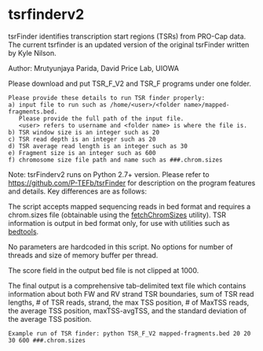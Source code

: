 # tsrfinderv2
tsrFinder identifies transcription start regions (TSRs) from PRO-Cap data. The current tsrfinder is an updated version of the original tsrFinder written by Kyle Nilson.

Author: Mrutyunjaya Parida, David Price Lab, UIOWA

Please download and put TSR_F_V2 and TSR_F programs under one folder.
```
Please provide these details to run TSR finder properly:
a) input file to run such as /home/<user>/<folder name>/mapped-fragments.bed.
   Please provide the full path of the input file.
   <user> refers to username and <folder name> is where the file is.
b) TSR window size is an integer such as 20
c) TSR read depth is an integer such as 20
d) TSR average read length is an integer such as 30
e) Fragment size is an integer such as 600
f) chromosome size file path and name such as ###.chrom.sizes
```
Note: tsrFinderv2 runs on Python 2.7+ version. Please refer to https://github.com/P-TEFb/tsrFinder for description on the program features and details. 
Key differences are as follows:

The script accepts mapped sequencing reads in bed format and requires a chrom.sizes file (obtainable using the [fetchChromSizes](http://hgdownload.soe.ucsc.edu/admin/exe/linux.x86_64/) utility). TSR information is output in bed format only, for use with utilities such as [bedtools](http://bedtools.readthedocs.io/en/latest/).

No parameters are hardcoded in this script.
No options for number of threads and size of memory buffer per thread.

The score field in the output bed file is not clipped at 1000.

The final output is a comprehensive tab-delimited text file which contains information about both FW and RV strand TSR boundaries, sum of TSR read lengths, # of TSR reads, strand, the max TSS position, # of MaxTSS reads, the average TSS position, maxTSS-avgTSS, and the standard deviation of the average TSS position.

```
Example run of TSR finder: python TSR_F_V2 mapped-fragments.bed 20 20 30 600 ###.chrom.sizes
```
